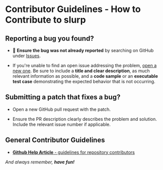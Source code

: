 # Contributor Guidelines - How to Contribute to slurp

## **Reporting a bug you found?**

* :bug: **Ensure the bug was not already reported** by searching on GitHub under [Issues](https://github.com/slurpcode/slurp/issues).

* If you're unable to find an open issue addressing the problem, [open a new one](https://github.com/slurpcode/slurp/issues/new). Be sure to include a **title and clear description**, as much relevant information as possible, and a **code sample** or an **executable test case** demonstrating the expected behavior that is not occurring.

## **Submitting a patch that fixes a bug?**

* Open a new GitHub pull request with the patch.

* Ensure the PR description clearly describes the problem and solution. Include the relevant issue number if applicable.

## **General Contributor Guidelines**

* [**Github Help Article** - guidelines for repository contributors](https://help.github.com/en/github/building-a-strong-community/setting-guidelines-for-repository-contributors#examples-of-contribution-guidelines)

_And always remember, **have fun!**_
